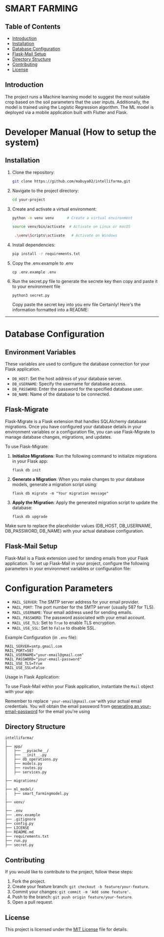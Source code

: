 # SMART FARMING

## Table of Contents

- [Introduction](#introduction)
- [Installation](#installation)
- [Database Configuration](#database-configuration)
- [Flask-Mail Setup](#flask-mail-setup)
- [Directory Structure](#directory-structure)
- [Contributing](#contributing)
- [License](#license)

## Introduction

The project runs a Machine learning model  to suggest the most suitable crop based on the soil parameters that the user inputs. Additionally, the model is trained using the Logistic Regression algorithm. The ML model is deployed via a mobile application built with Flutter and Flask.
# Developer Manual (How to setup the system)
## Installation

1. Clone the repository:

    ```bash
    git clone https://github.com/mabuya02/intellifarma.git
    ```

2. Navigate to the project directory:

    ```bash
    cd your-project
    ```

3. Create and activate a virtual environment:

    ```bash
    python -m venv venv      # Create a virtual environment
    ```
    ```bash
    source venv/bin/activate  # Activate on Linux or macOS
    ```
   ```bash
    .\venv\Scripts\activate   # Activate on Windows
    ```

4. Install dependencies:

    ```bash
    pip install -r requirements.txt
    ```
5. Copy the .env.example to .env
    ```
    cp .env.example .env
    ```
6. Run the secret.py file to generate the secrete key then copy and paste it to your environment file
   ```
   python3 secret.py
   ```
   Copy paste the secret key into you env file
Certainly! Here's the information formatted into a README:

---
# Database Configuration

## Environment Variables

These variables are used to configure the database connection for your Flask application.

- `DB_HOST`: Set the host address of your database server.
- `DB_USERNAME`: Specify the username for database access.
- `DB_PASSWORD`: Enter the password for the specified database user.
- `DB_NAME`: Name of the database to be connected.

## Flask-Migrate

Flask-Migrate is a Flask extension that handles SQLAlchemy database migrations. Once you have configured your database details in your environment variables or a configuration file, you can use Flask-Migrate to manage database changes, migrations, and updates.

To use Flask-Migrate:

1. **Initialize Migrations**: Run the following command to initialize migrations in your Flask app:
    ```
    flask db init
    ```

2. **Generate a Migration**: When you make changes to your database models, generate a migration script using:
    ```
    flask db migrate -m "Your migration message"
    ```

3. **Apply the Migration**: Apply the generated migration script to update the database:
    ```
    flask db upgrade
    ```

Make sure to replace the placeholder values (DB_HOST, DB_USERNAME, DB_PASSWORD, DB_NAME) with your actual database configuration.
 
## Flask-Mail Setup

Flask-Mail is a Flask extension used for sending emails from your Flask application. To set up Flask-Mail in your project, configure the following parameters in your environment variables or configuration file:

# Configuration Parameters

- `MAIL_SERVER`: The SMTP server address for your email provider.
- `MAIL_PORT`: The port number for the SMTP server (usually 587 for TLS).
- `MAIL_USERNAME`: Your email address used for sending emails.
- `MAIL_PASSWORD`: The password associated with your email account.
- `MAIL_USE_TLS`: Set to `True` to enable TLS encryption.
- `MAIL_USE_SSL`: Set to `False` to disable SSL.

Example Configuration (in `.env` file):

```dotenv
MAIL_SERVER=smtp.gmail.com
MAIL_PORT=587
MAIL_USERNAME="your-email@gmail.com"
MAIL_PASSWORD="your-email-password"
MAIL_USE_TLS=True
MAIL_USE_SSL=False
```

Usage in Flask Application:

To use Flask-Mail within your Flask application, instantiate the `Mail` object with your app:


Remember to replace `'your-email@gmail.com'`with your actual email credentials.
You will obtain the email password from [generating an your-email-password](https://support.google.com/mail/answer/185833?hl=en) for the email you're using 

## Directory Structure
```plaintext 
intellifarma/
│
├── app/
│   ├── __pycache__/
│   ├── __init__.py
│   ├── db_operations.py
│   ├── models.py
│   ├── routes.py
│   ├── services.py
│
├── migrations/
|
├── ml_model/
|   ├── smart_farmingmodel.py
│
├── venv/
│
├── .env
├── .env.example
├── .gitignore
├── config.py
├── LICENSE
├── README.md
├── requirements.txt
├── run.py
├── secret.py
```

## Contributing

If you would like to contribute to the project, follow these steps:

1. Fork the project.
2. Create your feature branch: `git checkout -b feature/your-feature`.
3. Commit your changes: `git commit -m 'Add some feature'`.
4. Push to the branch: `git push origin feature/your-feature`.
5. Open a pull request.

## License

This project is licensed under the [MIT License](https://github.com/mabuya02/intellifarma/blob/main/LICENSE) file for details.

